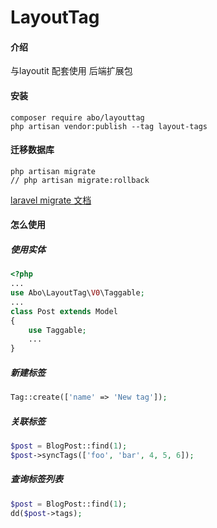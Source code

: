 # LayoutTag

#### 介绍
与layoutit 配套使用 后端扩展包

#### 安装
```shell
composer require abo/layouttag
php artisan vendor:publish --tag layout-tags
```

#### 迁移数据库
```shell
php artisan migrate
// php artisan migrate:rollback
```
[laravel migrate 文档](https://learnku.com/docs/laravel/5.5/migrations/1329)

#### 怎么使用
##### 使用实体
````php
<?php
...
use Abo\LayoutTag\V0\Taggable;
...
class Post extends Model
{
    use Taggable;
    ...
}
````

##### 新建标签
```php
Tag::create(['name' => 'New tag']);
```
##### 关联标签
```php
$post = BlogPost::find(1);
$post->syncTags(['foo', 'bar', 4, 5, 6]);
```
##### 查询标签列表
```php
$post = BlogPost::find(1);
dd($post->tags);
```
